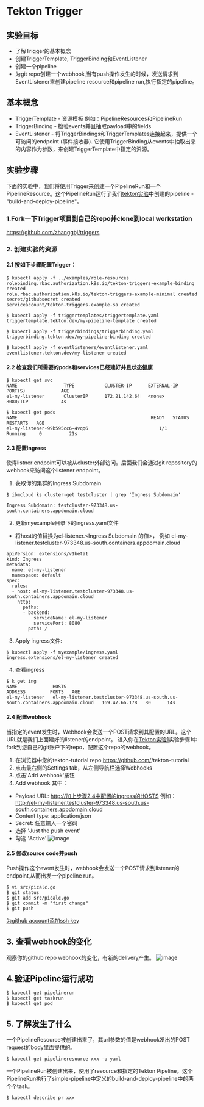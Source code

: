 # Tekton Trigger

## 实验目标

- 了解Trigger的基本概念
- 创建TriggerTemplate, TriggerBinding和EventListener
- 创建一个pipeline
- 为git repo创建一个webhook,当有push操作发生的时候，发送请求到EventListener来创建pipeline resource和pipeline run,执行指定的pipeline。

## 基本概念

- TriggerTemplate - 资源模板 例如：PipelineResources和PipelineRun
- TriggerBinding - 检验events并且抽取payload中的fields
- EventListener - 将TriggerBindings和TriggerTemplates连接起来，提供一个可访问的endpoint (事件接收器). 它使用TriggerBinding从events中抽取出来的内容作为参数，来创建TriggerTemplate中指定的资源。

## 实验步骤
下面的实验中，我们将使用Trigger来创建一个PipelineRun和一个PipelineResource。这个PipelineRun运行了我们[tekton实验](https://github.com/daisy-ycguo/devopslab/blob/master/01-tekton/exercise-1.md)中创建的pipeline - "build-and-deploy-pipeline"。

### 1.Fork一下Trigger项目到自己的repo并clone到local workstation
https://github.com/zhanggbj/triggers

### 2. 创建实验的资源

#### 2.1 按如下步骤配置Trigger：
```
$ kubectl apply -f ../examples/role-resources
rolebinding.rbac.authorization.k8s.io/tekton-triggers-example-binding created
role.rbac.authorization.k8s.io/tekton-triggers-example-minimal created
secret/githubsecret created
serviceaccount/tekton-triggers-example-sa created

$ kubectl apply -f triggertemplates/triggertemplate.yaml
triggertemplate.tekton.dev/my-pipeline-template created

$ kubectl apply -f triggerbindings/triggerbinding.yaml
triggerbinding.tekton.dev/my-pipeline-binding created

$ kubectl apply -f eventlisteners/eventlistener.yaml
eventlistener.tekton.dev/my-listener created
```

#### 2.2 检查我们所需要的pods和services已经建好并且状态健康
```
$ kubectl get svc
NAME                 TYPE           CLUSTER-IP      EXTERNAL-IP                                           PORT(S)             AGE
el-my-listener       ClusterIP      172.21.142.64   <none>                                                8080/TCP            4s

$ kubectl get pods
NAME                                                 READY   STATUS      RESTARTS   AGE
el-my-listener-99b595cc6-4vqq6                          1/1     Running     0          21s
```

#### 2.3 配置Ingress
使得listner endpoint可以被从cluster外部访问。后面我们会通过git repository的webhook来访问这个listener endpoint。
1. 获取你的集群的Ingress Subdomain
```
$ ibmcloud ks cluster-get testcluster | grep 'Ingress Subdomain'

Ingress Subdomain: testcluster-973348.us-south.containers.appdomain.cloud
```

2. 更新myexample目录下的ingress.yaml文件
- 将host的值替换为el-listener.<Ingress Subdomain 的值>， 例如 el-my-listener.testcluster-973348.us-south.containers.appdomain.cloud    
```
apiVersion: extensions/v1beta1
kind: Ingress
metadata:
  name: el-my-listener
  namespace: default
spec:
  rules:
  - host: el-my-listener.testcluster-973348.us-south.containers.appdomain.cloud
    http:
      paths:
      - backend:
          serviceName: el-my-listener
          servicePort: 8080
        path: /
```
3. Apply ingress文件:
```
$ kubectl apply -f myexample/ingress.yaml
ingress.extensions/el-my-listener created
```
4. 查看ingress
```
$ k get ing
NAME             HOSTS                                                              ADDRESS         PORTS   AGE
el-my-listener   el-my-listener.testcluster-973348.us-south.us-south.containers.appdomain.cloud   169.47.66.178   80      14s
```


#### 2.4 配置webhook
当指定的event发生时，Webhook会发送一个POST请求到其配置的URL。这个URL就是我们上面建好的listener的endpoint。
进入你在[Tekton实验1](https://github.com/daisy-ycguo/devopslab/blob/master/01-tekton/exercise-1.md)实验步骤1中fork到您自己的git账户下的repo，配置这个repo的webhook。   
1. 在浏览器中您的tekton-tutorial repo https://github.com/<your name>/tekton-tutorial   
2. 点击最右侧的Settings tab，从左侧导航栏选择Webhooks   
3. 点击'Add webhook'按钮   
4. Add webhook
 其中：
 - Payload URL: http://加上步骤2.4中配置的ingress的HOSTS 例如：http://el-my-listener.testcluster-973348.us-south.us-south.containers.appdomain.cloud
 - Content type: application/json
 - Secret: 任意输入一个密码
 - 选择 'Just the push event'
 - 勾选 'Active'
 ![image](https://github.com/daisy-ycguo/devopslab/blob/master/images/create-webhook.png)

#### 2.5 修改source code并push
Push操作这个event发生时，webhook会发送一个POST请求到listener的endpoint,从而出发一个pipeline run。
```
$ vi src/picalc.go
$ git status
$ git add src/picalc.go
$ git commit -m "first change"
$ git push
```
[为github account添加ssh key](https://help.github.com/en/enterprise/2.19/user/authenticating-to-github/adding-a-new-ssh-key-to-your-github-account)

## 3.	查看webhook的变化
观察你的github repo webhook的变化，有新的delivery产生。
![image](https://github.com/daisy-ycguo/devopslab/blob/master/images/webhook-deliveries.png)

## 4.验证Pipeline运行成功
```
$ kubectl get pipelinerun
$ kubectl get taskrun
$ kubectl get pod
```

## 5. 了解发生了什么
一个PipelineResource被创建出来了，其url参数的值是webhook发出的POST request的body里面提供的。
```
$ kubectl get pipelineresource xxx -o yaml

```
一个PipelineRun被创建出来，使用了resource和指定的Tekton Pipeline。这个PipelineRun执行了simple-pipeline中定义的build-and-deploy-pipeline中的两个个task。
```
$ kubectl describe pr xxx

```
